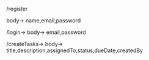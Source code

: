 <!-- API DOCUMENTATION -->

/register

body->
name,email,password

/login->
body->
email,password

/createTasks->
body->
title,description,assignedTo,status,dueDate,createdBy


